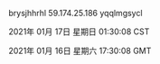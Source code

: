 brysjhhrhl 59.174.25.186 yqqlmgsycl

2021年 01月 17日 星期日 01:30:08 CST

2021年 01月 16日 星期六 17:30:08 GMT

